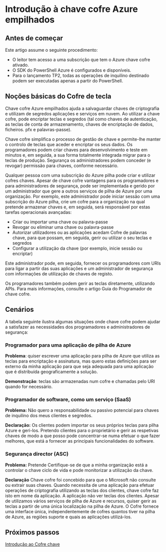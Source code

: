 <properties
    pageTitle="Introdução de pilha chave cofre Azure | Microsoft Azure"
    description="Saiba como Azure pilha chave cofre faz a gestão das teclas e segredos"
    services="azure-stack"
    documentationCenter=""
    authors="rlfmendes"
    manager="natmack"
    editor=""/>

<tags
    ms.service="azure-stack"
    ms.workload="na"
    ms.tgt_pltfrm="na"
    ms.devlang="na"
    ms.topic="get-started-article"
    ms.date="09/26/2016"
    ms.author="ricardom"/>

# <a name="introduction-to-key-vault-in-azure-stack"></a>Introdução à chave cofre Azure empilhados #

## <a name="before-you-start"></a>Antes de começar

Este artigo assume o seguinte procedimento:

- O leitor tem acesso a uma subscrição que tem o Azure chave cofre ativado.
- O SDK do PowerShell Azure é configurados e disponíveis.
- Para o lançamento TP2, todas as operações de inquilino destinado podem ser executadas apenas a partir do PowerShell.

## <a name="key-vault-basics"></a>Noções básicas do Cofre de tecla

Chave cofre Azure empilhados ajuda a salvaguardar chaves de criptografia e utilizam de segredos aplicações e serviços em nuvem. Ao utilizar a chave cofre, pode encriptar teclas e segredos (tal como chaves de autenticação, as teclas de conta de armazenamento, chaves de encriptação de dados, ficheiros. pfx e palavras-passe).

Chave cofre simplifica o processo de gestão de chave e permite-lhe manter o controlo de teclas que aceder e encriptar os seus dados. Os programadores podem criar chaves para desenvolvimento e teste em minutos e, em seguida, a sua forma totalmente integrada migrar para o teclas de produção. Segurança os administradores podem conceder (e revogar) permissão para chaves, conforme necessário.

Qualquer pessoa com uma subscrição do Azure pilha pode criar e utilizar cofres chaves. Apesar de chave cofre vantagens para os programadores e para administradores de segurança, pode ser implementada e gerido por um administrador que gere a outros serviços de pilha de Azure por uma organização. Por exemplo, este administrador pode iniciar sessão com uma subscrição do Azure pilha, crie um cofre para a organização na qual pretende armazenar chaves e, em seguida, será responsável por estas tarefas operacionais avançadas:

- Criar ou importar uma chave ou palavra-passe
- Revogar ou eliminar uma chave ou palavra-passe
- Autorizar utilizadores ou as aplicações acedam Cofre de palavras chave, para que possam, em seguida, gerir ou utilizar o seu teclas e segredos
- Configurar a utilização da chave (por exemplo, inicie sessão ou encriptar)

Este administrador pode, em seguida, fornecer os programadores com URIs para ligar a partir das suas aplicações e um administrador de segurança com informações de utilização de chaves de registo.

Os programadores também podem gerir as teclas diretamente, utilizando APIs. Para mais informações, consulte o artigo Guia do Programador de chave cofre.

## <a name="scenarios"></a>Cenários

A tabela seguinte ilustra algumas situações onde chave cofre podem ajudar a satisfazer as necessidades dos programadores e administradores de segurança:


### <a name="developer-for-an-azure-stack-application"></a>Programador para uma aplicação de pilha de Azure

**Problema**: quiser escrever uma aplicação para pilha de Azure que utiliza as teclas para encriptação e assinatura, mas quero estas definições para ser externo da minha aplicação para que seja adequada para uma aplicação que é distribuída geograficamente a solução.

**Demonstração**: teclas são armazenadas num cofre e chamadas pelo URI quando for necessário.


### <a name="developer-for-software-as-a-service-saas"></a>Programador de software, como um serviço (SaaS)

**Problema:** Não quero a responsabilidade ou passivo potencial para chaves de inquilino dos meus clientes e segredos.

**Declaração:** Os clientes podem importar os seus próprios teclas para pilha Azure e geri-los. Pretendo clientes para o proprietário e gerir as respetivas chaves de modo a que posso pode concentrar-se numa efetuar o que fazer melhores, que está a fornecer as principais funcionalidades do software.


### <a name="chief-security-officer-cso"></a>Segurança director (ASC)

**Problema:** Pretende Certifique-se de que a minha organização está a controlar o chave ciclo de vida e pode monitorizar a utilização da chave.

**Declaração** Chave cofre foi concebido para que o Microsoft não consulte ou extrair suas chaves.  Quando necessita de uma aplicação para efetuar operações de criptografia utilizando as teclas dos clientes, chave cofre faz isto em nome da aplicação. A aplicação não ver teclas dos clientes.  Apesar de utilizamos vários serviços de pilha de Azure e recursos, quiser gerir as teclas a partir de uma única localização na pilha de Azure. O Cofre fornece uma interface única, independentemente de cofres quantos tiver na pilha de Azure, as regiões suporte e quais as aplicações utilizá-los.

## <a name="next-steps"></a>Próximos passos

[Introdução ao Cofre chave](azure-stack-kv-getting-started.md)
